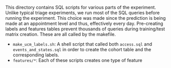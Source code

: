 This directory contains SQL scripts for various parts of the experiment.
Unlike typical triage experiments, we run most of the SQL queries before running the experiment. This choice was made since the prediction is being made at an appointment level and thus, effectively every day. Pre-creating labels and features tables prevent thousands of queries during training/test matrix creation.
These are all called by the makefile.

- `make_ucm_labels.sh`: A shell script that called both `access.sql` and `events_and_states.sql` in order to create the cohort table and the corresponding labels.
- `features/*`: Each of these scripts creates one type of feature
